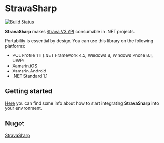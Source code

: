 # StravaSharp

[![Build Status](https://www.bitrise.io/app/863736459f8c67df.svg?token=UeYuCvD4a6S_XMPWdMriVg&branch=master)](https://www.bitrise.io/app/863736459f8c67df)

**StravaSharp** makes [Strava V3 API](https://strava.github.io/api/) consumable in .NET projects.

Portability is essential by design. You can use this library on the following platforms:
* PCL Profile 111 (.NET Framework 4.5, Windows 8, Windows Phone 8.1, UWP)
* Xamarin.iOS
* Xamarin.Android
* .NET Standard 1.1

## Getting started

[Here](https://github.com/gabornemeth/StravaSharp/blob/master/GettingStarted.md) you can find some info about how to start integrating **StravaSharp** into your environment.

## Nuget

[StravaSharp](https://www.nuget.org/packages/StravaSharp/)

